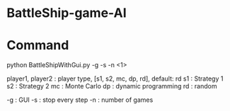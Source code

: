 # BattleShip-game-AI

# Command
python BattleShipWithGui.py <plyer1> <player2> -g -s -n <1>

player1, player2 : player type, [s1, s2, mc, dp, rd], default: rd
    s1 : Strategy 1
    s2 : Strategy 2
    mc : Monte Carlo
    dp : dynamic programming
    rd : random

-g : GUI
-s : stop every step
-n : number of games
    
